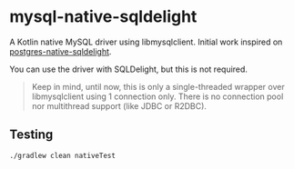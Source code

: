 # mysql-native-sqldelight

A Kotlin native MySQL driver using libmysqlclient. Initial work inspired on [postgres-native-sqldelight](https://github.com/hfhbd/postgres-native-sqldelight).

You can use the driver with SQLDelight, but this is not required.

> Keep in mind, until now, this is only a single-threaded wrapper over libmysqlclient using 1 connection only. There is no connection pool nor multithread support (like JDBC or R2DBC).


## Testing
```shell
./gradlew clean nativeTest
```